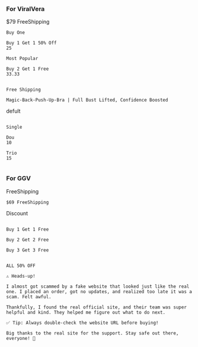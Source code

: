 ### For ViralVera

$79 FreeShipping
``` text
Buy One

Buy 1 Get 1 50% Off
25

Most Popular

Buy 2 Get 1 Free
33.33


Free Shipping

Magic-Back-Push-Up-Bra | Full Bust Lifted, Confidence Boosted
```

defult

```text

Single

Dou
10

Trio
15


```


### For GGV

FreeShipping
```text
$69 FreeShipping
```

Discount

```text

Buy 1 Get 1 Free

Buy 2 Get 2 Free

Buy 3 Get 3 Free


ALL 50% OFF

```


```text
⚠️ Heads-up!

I almost got scammed by a fake website that looked just like the real one. I placed an order, got no updates, and realized too late it was a scam. Felt awful.

Thankfully, I found the real official site, and their team was super helpful and kind. They helped me figure out what to do next.

✅ Tip: Always double-check the website URL before buying!

Big thanks to the real site for the support. Stay safe out there, everyone! 💙
```